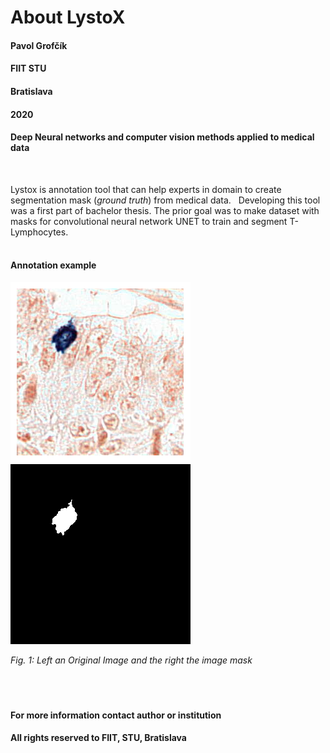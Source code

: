 # About LystoX


#### Pavol Grofčík
#### FIIT STU
#### Bratislava
#### 2020
#### Deep Neural networks and computer vision methods applied to medical data
&nbsp;
&nbsp;
&nbsp;
  
  
Lystox is annotation tool that can help experts in domain to create 
segmentation mask (*ground truth*) from medical data.
&nbsp;
Developing this tool was a first part of bachelor thesis.
The prior goal was to make dataset with masks for convolutional
neural network UNET to train and segment T-Lymphocytes.  
&nbsp;
&nbsp;
#### Annotation example
![img](https://github.com/PavolGrofcik/LystoX/blob/master/figures/train_img_19351.png) 
![img](https://github.com/PavolGrofcik/LystoX/blob/master/figures/train_img_19351_mask.png)  
    
    
        
*Fig. 1: Left an Original Image and the right the image mask*    
&nbsp;  
&nbsp;  
&nbsp;  
#### For more information contact author or institution
#### All rights reserved to FIIT, STU, Bratislava  
